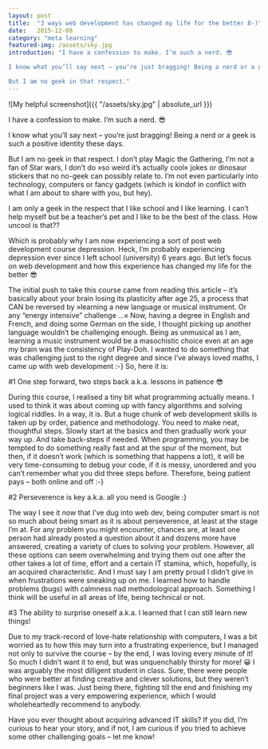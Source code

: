 ```yaml
---
layout: post
title:  "3 ways web development has changed my life for the better 8-)"
date:   2015-12-08
category: "meta learning"
featured-img: /assets/sky.jpg
introduction: "I have a confession to make. I’m such a nerd. 😎

I know what you’ll say next – you’re just bragging! Being a nerd or a geek is such a positive identity these days.

But I am no geek in that respect."
---
```

![My helpful screenshot]({{ "/assets/sky.jpg" | absolute_url }})

I have a confession to make. I’m such a nerd. 😎

I know what you’ll say next – you’re just bragging! Being a nerd or a geek is such a positive identity these days.

But I am no geek in that respect. I don’t play Magic the Gathering, I’m not a fan of Star wars, I don’t do »so weird it’s actually cool« jokes or dinosaur stickers that no no-geek can possibly relate to. I’m not even particularly into technology, computers or fancy gadgets (which is kindof in conflict with what I am about to share with you, but hey).

I am only a geek in the respect that I like school and I like learning. I can’t help myself but be a teacher’s pet and I like to be the best of the class. How uncool is that??

Which is probably why I am now experiencing a sort of post web development course depression. Heck, I’m probably experiencing depression ever since I left school (university) 6 years ago. But let’s focus on web development and how this experience has changed my life for the better 😎

The initial push to take this course came from reading this article – it’s basically about your brain losing its plasticity after age 25, a process that CAN be reversed by  »learning a new language or musical instrument. Or any “energy intensive” challenge …« Now, having a degree in English and French, and doing some German on the side, I thought picking up another language wouldn’t be challenging enough. Being as unmusical as I am, learning a music instrument would be a masochistic choice even at an age my brain was the consistency of Play-Doh. I wanted to do something that was challenging just to the right degree and since I’ve always loved maths, I came up with web development :-} So, here it is:

#1 One step forward, two steps back a.k.a. lessons in patience 😎

During this course, I realised a tiny bit what programming actually means. I used to think it was about coming up with fancy algorithms and solving logical riddles. In a way, it is. But a huge chunk of web development skills is taken up by order, patience and methodology. You need to make neat, thoughtful steps. Slowly start at the basics and then gradually work your way up. And take back-steps if needed. When programming, you may be tempted to do something really fast and at the spur of the moment, but then, if it doesn’t work (which is something that happens a lot), it will be very time-consuming to debug your code, if it is messy, unordered and you can’t remember what you did three steps before. Therefore, being patient pays – both online and off :-}

#2 Perseverence is key a.k.a. all you need is Google :}

The way I see it now that I’ve dug into web dev, being computer smart is not so much about being smart as it is about perseverence, at least at the stage I’m at. For any problem you might encounter, chances are, at least one person had already posted a question about it and dozens more have answered, creating a variety of clues to solving your problem. However, all these options can seem overwhelming and trying them out one after the other takes a lot of time, effort and a certain IT stamina, which, hopefully, is an acquired characteristic. And I must say I am pretty proud I didn’t give in when frustrations were sneaking up on me. I learned how to handle problems (bugs) with calmness nad methodological approach. Something I think will be useful in all areas of life, being technical or not.

#3 The ability to surprise oneself a.k.a. I learned that I can still learn new things!

Due to my track-record of love-hate relationship with computers, I was a bit worried as to how this may turn into a frustrating experience, but I managed not only to survive the course – by the end, I was loving every minute of it! So much I didn’t want it to end, but was unquenchably thirsty for more! 😀 I was arguably the most dilligent student in class. Sure, there were people who were better at finding creative and clever solutions, but they weren’t beginners like I was. Just being there, fighting till the end and finishing my final project was a very empowering experience, which I would wholeheartedly recommend to anybody.

Have you ever thought about acquiring advanced IT skills? If you did, I’m curious to hear your story, and if not, I am curious if you tried to achieve some other challenging goals – let me know!